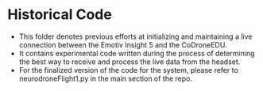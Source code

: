# Historical Code
* This folder denotes previous efforts at initializing and maintaining a live connection between the Emotiv Insight 5 and the CoDroneEDU.
* It contains experimental code written during the process of determining the best way to receive and process the live data from the headset.
* For the finalized version of the code for the system, please refer to neurodroneFlight1.py in the main section of the repo.
